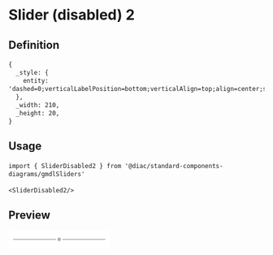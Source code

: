 # Slider (disabled) 2

## Definition

```
{
  _style: { 
    entity: 'dashed=0;verticalLabelPosition=bottom;verticalAlign=top;align=center;shape=mxgraph.gmdl.sliderDisabled2;strokeColor=#b0b0b0;strokeWidth=2;fillColor=#b0b0b0;handleSize=6;shadow=0;hPos=50;html=1;',
  },
  _width: 210,
  _height: 20,
}
```

## Usage

```
import { SliderDisabled2 } from '@diac/standard-components-diagrams/gmdlSliders'

<SliderDisabled2/>
```

## Preview

<img src="./slider-disabled-2.png" width="200"/>
